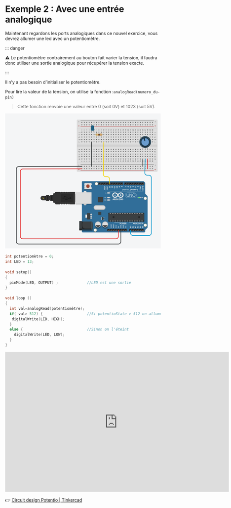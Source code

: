 # Exemple 2 : Avec une entrée analogique 

Maintenant regardons les ports analogiques dans ce nouvel exercice, vous devrez allumer une led avec un potentiomètre.

::: danger

⚠️ Le potentiomètre contrairement au bouton fait varier la tension, il faudra donc utiliser une sortie analogique pour récupérer la tension exacte.

:::

Il n’y a pas besoin d’initialiser le potentiomètre.

Pour lire la valeur de la tension, on utilise la fonction :`analogRead(numero_du-pin)`

> Cette fonction renvoie une valeur entre 0 (soit 0V) et 1023 (soit 5V).
>


![Untitled](./img/ex2.png)

```cpp
int potentiomètre = 0;
int LED = 13; 

void setup()
{
  pinMode(LED, OUTPUT) ;             //LED est une sortie
}

void loop ()
{
  int val=analogRead(potentiomètre);
  if( val> 512) {                    //Si potentioState > 512 on allume led
   digitalWrite(LED, HIGH);
  }
  else {                             //Sinon on l'éteint 
    digitalWrite(LED, LOW);
  }
}
```

<iframe width="725" height="453" src="https://www.tinkercad.com/embed/ioKgvMuRn1D?editbtn=1" frameborder="0" marginwidth="0" marginheight="0" scrolling="no"></iframe>

👉 [Circuit design Potentio | Tinkercad](https://www.tinkercad.com/things/drtC1OEvBnH)
